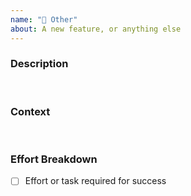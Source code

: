 ```yaml
---
name: "🎁 Other"
about: A new feature, or anything else
---
```


### Description

<br />

### Context

<br />

### Effort Breakdown
* [ ] Effort or task required for success
